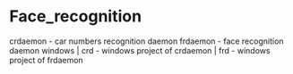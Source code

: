 # Face_recognition


crdaemon - car numbers recognition daemon
frdaemon - face recognition daemon
windows
 | crd	-  windows project of crdaemon
 | frd  -  windows project of frdaemon

